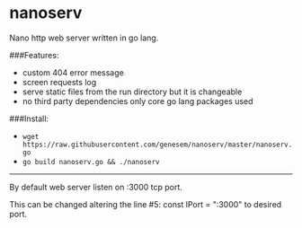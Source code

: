 nanoserv
========

Nano http web server written in go lang.

###Features:

* custom 404 error message
* screen requests log
* serve static files from the run directory but it is changeable
* no third party dependencies only core go lang packages used


###Install:

* `wget https://raw.githubusercontent.com/genesem/nanoserv/master/nanoserv.go`
* `go build nanoserv.go && ./nanoserv`

-----

By default web server listen on :3000 tcp port.

This can be changed altering the line #5: const lPort = ":3000" to desired port.
